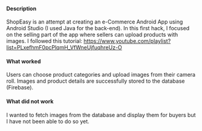 #### Description
ShopEasy is an attempt at creating an e-Commerce Android App using Android Studio (I used Java for the back-end). In this first hack, I focused on the selling part of the app where sellers can upload products with images. I followed this tutorial: https://www.youtube.com/playlist?list=PLxefhmF0pcPlqmH_VfWneUjfuqhreUz-O

#### What worked
Users can choose product categories and upload images from their camera roll. Images and product details are successfully stored to the database (Firebase).

#### What did not work
I wanted to fetch images from the database and display them for buyers but I have not been able to do so yet.



